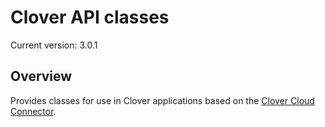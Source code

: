 # Clover API classes

<!---
!!NOTE!!  The following is automatically updated to reflect the npm version.
See the package.json postversion script, which maps to scripts/postversion.sh
Do not change this or the versioning may not reflect the npm version correctly.
--->
Current version: 3.0.1

## Overview

Provides classes for use in Clover applications based on the [Clover Cloud Connector](https://github.com/clover/remote-pay-cloud).

